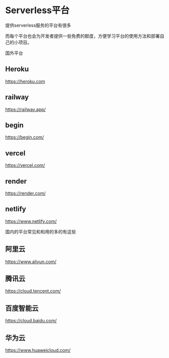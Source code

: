 # Serverless平台
提供serverless服务的平台有很多

而每个平台也会为开发者提供一些免费的额度，方便学习平台的使用方法和部署自己的小项目。

国外平台
## Heroku
https://heroku.com
## railway
https://railway.app/

## begin
https://begin.com/

## vercel
https://vercel.com/

## render
https://render.com/

## netlify
https://www.netlify.com/

国内的平台常见和和用的多的有这些

## 阿里云
https://www.aliyun.com/
## 腾讯云
https://cloud.tencent.com/
## 百度智能云
https://cloud.baidu.com/

## 华为云
https://www.huaweicloud.com/